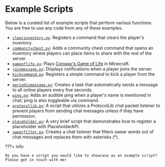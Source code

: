 # Example Scripts

Below is a curated list of example scripts that perform various functions. You are free to use any code from any of these examples.

- [`clearinventory.py`](https://github.com/magicmq/pyspigot/blob/master/examples/clearinventory.py): Registers a command that clears the player's inventory.
- [`communitychest.py`](https://github.com/magicmq/pyspigot/blob/master/examples/communitychest.py): Adds a community chest command that opens an inventory where players can place items to share with the rest of the server.
- [`gameoflife.py`](https://github.com/magicmq/pyspigot/blob/master/examples/gameoflife.py): Plays [Conway's Game of Life](https://en.wikipedia.org/wiki/Conway%27s_Game_of_Life) in Minecraft.
- [`joinmessage.py`](https://github.com/magicmq/pyspigot/blob/master/examples/joinmessage.py): Displays notifications when a player joins the server.
- [`kickcommand.py`](https://github.com/magicmq/PySpigot/blob/master/examples/kickcommand.py): Registers a simple command to kick a player from the server.
- [`periodicmessage.py`](https://github.com/magicmq/PySpigot/blob/master/examples/periodicmessage.py): Creates a task that automatically sends a message to all online players every five seconds.
- [`ping.py`](https://github.com/magicmq/pyspigot/blob/master/examples/ping.py): Adds an audible ping when a player's name is mentioned in chat; ping is also toggleable via command.
- [`protocollib.py`](https://github.com/magicmq/pyspigot/blob/master/examples/protocollib.py): A script that utilizes a ProtocolLib chat packet listener to prevent players from sending chat messages unless if they have permission.
- [`placeholder.py`](https://github.com/magicmq/pyspigot/blob/master/examples/placeholder.py): A very brief script that demonstrates how to register a placeholder with PlaceholderAPI.
- [`swearfilter.py`](https://github.com/magicmq/PySpigot/blob/master/examples/swearfilter.py): Creates a chat listener that filters swear words out of chat messages and replaces them with asterisks (\*).

???+ info

    Do you have a script you would like to showcase as an example script? Please get in touch with me!